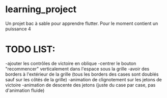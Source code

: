 # learning_project

Un projet bac à sable pour apprendre flutter.
Pour le moment contient un puissance 4

# TODO LIST:

-ajouter les contrôles de victoire en oblique
-centrer le bouton "recommencer" verticalement dans l'espace sous la grille
-avoir des borders à l'extérieur de la grille (tous les borders des cases sont doublés sauf sur les côtés de la grille)
-animation de clignotement sur les jetons de victoire
-animation de descente des jetons (juste du case par case, pas d'animation fluide)